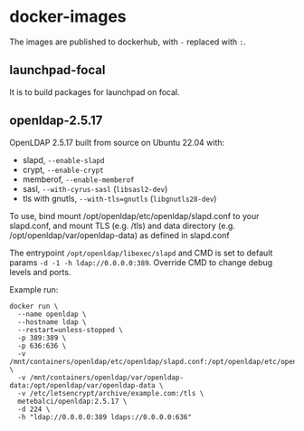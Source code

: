 
# docker-images

The images are published to dockerhub, with `-` replaced with `:`.

## launchpad-focal

It is to build packages for launchpad on focal.

## openldap-2.5.17

OpenLDAP 2.5.17 built from source on Ubuntu 22.04 with:

- slapd, `--enable-slapd`
- crypt, `--enable-crypt`
- memberof, `--enable-memberof`
- sasl, `--with-cyrus-sasl` (`libsasl2-dev`)
- tls with gnutls, `--with-tls=gnutls` (`libgnutls28-dev`)

To use, bind mount /opt/openldap/etc/openldap/slapd.conf to your slapd.conf, and mount TLS (e.g. /tls) and data directory (e.g. /opt/openldap/var/openldap-data) as defined in slapd.conf

The entrypoint `/opt/openldap/libexec/slapd` and CMD is set to default params `-d -1 -h ldap://0.0.0.0:389`. Override CMD to change debug levels and ports.

Example run:

```
docker run \
  --name openldap \
  --hostname ldap \
  --restart=unless-stopped \
  -p 389:389 \
  -p 636:636 \
  -v /mnt/containers/openldap/etc/openldap/slapd.conf:/opt/openldap/etc/openldap/slapd.conf \
  -v /mnt/containers/openldap/var/openldap-data:/opt/openldap/var/openldap-data \
  -v /etc/letsencrypt/archive/example.com:/tls \
  metebalci/openldap:2.5.17 \
  -d 224 \
  -h "ldap://0.0.0.0:389 ldaps://0.0.0.0:636"
```
